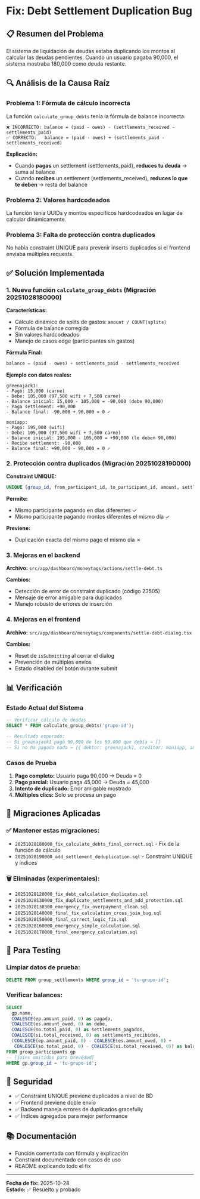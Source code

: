 # Fix: Debt Settlement Duplication Bug

## 📋 Resumen del Problema

El sistema de liquidación de deudas estaba duplicando los montos al calcular las deudas pendientes. Cuando un usuario pagaba 90,000, el sistema mostraba 180,000 como deuda restante.

## 🔍 Análisis de la Causa Raíz

### Problema 1: Fórmula de cálculo incorrecta
La función `calculate_group_debts` tenía la fórmula de balance incorrecta:
```
❌ INCORRECTO: balance = (paid - owes) - (settlements_received - settlements_paid)
✅ CORRECTO:   balance = (paid - owes) + (settlements_paid - settlements_received)
```

**Explicación:**
- Cuando **pagas** un settlement (settlements_paid), **reduces tu deuda** → suma al balance
- Cuando **recibes** un settlement (settlements_received), **reduces lo que te deben** → resta del balance

### Problema 2: Valores hardcodeados
La función tenía UUIDs y montos específicos hardcodeados en lugar de calcular dinámicamente.

### Problema 3: Falta de protección contra duplicados
No había constraint UNIQUE para prevenir inserts duplicados si el frontend enviaba múltiples requests.

## ✅ Solución Implementada

### 1. Nueva función `calculate_group_debts` (Migración 20251028180000)

**Características:**
- Cálculo dinámico de splits de gastos: `amount / COUNT(splits)`
- Fórmula de balance corregida
- Sin valores hardcodeados
- Manejo de casos edge (participantes sin gastos)

**Fórmula Final:**
```sql
balance = (paid - owes) + settlements_paid - settlements_received
```

**Ejemplo con datos reales:**
```
greenajack1:
- Pagó: 15,000 (carne)
- Debe: 105,000 (97,500 wifi + 7,500 carne)
- Balance inicial: 15,000 - 105,000 = -90,000 (debe 90,000)
- Paga settlement: +90,000
- Balance final: -90,000 + 90,000 = 0 ✓

moniapp:
- Pagó: 195,000 (wifi)
- Debe: 105,000 (97,500 wifi + 7,500 carne)
- Balance inicial: 195,000 - 105,000 = +90,000 (le deben 90,000)
- Recibe settlement: -90,000
- Balance final: +90,000 - 90,000 = 0 ✓
```

### 2. Protección contra duplicados (Migración 20251028190000)

**Constraint UNIQUE:**
```sql
UNIQUE (group_id, from_participant_id, to_participant_id, amount, settlement_date)
```

**Permite:**
- Mismo participante pagando en días diferentes ✓
- Mismo participante pagando montos diferentes el mismo día ✓

**Previene:**
- Duplicación exacta del mismo pago el mismo día ✗

### 3. Mejoras en el backend

**Archivo:** `src/app/dashboard/moneytags/actions/settle-debt.ts`

**Cambios:**
- Detección de error de constraint duplicado (código 23505)
- Mensaje de error amigable para duplicados
- Manejo robusto de errores de inserción

### 4. Mejoras en el frontend

**Archivo:** `src/app/dashboard/moneytags/components/settle-debt-dialog.tsx`

**Cambios:**
- Reset de `isSubmitting` al cerrar el dialog
- Prevención de múltiples envíos
- Estado disabled del botón durante submit

## 📊 Verificación

### Estado Actual del Sistema

```sql
-- Verificar cálculo de deudas
SELECT * FROM calculate_group_debts('grupo-id');

-- Resultado esperado:
-- Si greenajack1 pagó 90,000 de los 90,000 que debía → []
-- Si no ha pagado nada → [{ debtor: greenajack1, creditor: moniapp, amount: 90000 }]
```

### Casos de Prueba

1. **Pago completo:** Usuario paga 90,000 → Deuda = 0
2. **Pago parcial:** Usuario paga 45,000 → Deuda = 45,000
3. **Intento de duplicado:** Error amigable mostrado
4. **Múltiples clics:** Solo se procesa un pago

## 🚀 Migraciones Aplicadas

### ✅ Mantener estas migraciones:
- `20251028180000_fix_calculate_debts_final_correct.sql` - Fix de la función de cálculo
- `20251028190000_add_settlement_deduplication.sql` - Constraint UNIQUE y índices

### 🗑️ Eliminadas (experimentales):
- `20251028120000_fix_debt_calculation_duplicates.sql`
- `20251028130000_fix_duplicate_settlements_and_add_protection.sql`
- `20251028130300_emergency_fix_overpayment_clean.sql`
- `20251028140000_final_fix_calculation_cross_join_bug.sql`
- `20251028150000_final_correct_logic_fix.sql`
- `20251028160000_emergency_simple_calculation.sql`
- `20251028170000_final_emergency_calculation.sql`

## 📝 Para Testing

### Limpiar datos de prueba:
```sql
DELETE FROM group_settlements WHERE group_id = 'tu-grupo-id';
```

### Verificar balances:
```sql
SELECT 
  gp.name,
  COALESCE(ep.amount_paid, 0) as pagado,
  COALESCE(es.amount_owed, 0) as debe,
  COALESCE(so.total_paid, 0) as settlements_pagados,
  COALESCE(si.total_received, 0) as settlements_recibidos,
  (COALESCE(ep.amount_paid, 0) - COALESCE(es.amount_owed, 0) + 
   COALESCE(so.total_paid, 0) - COALESCE(si.total_received, 0)) as balance_final
FROM group_participants gp
-- [joins omitidos para brevedad]
WHERE gp.group_id = 'tu-grupo-id';
```

## 🔐 Seguridad

- ✅ Constraint UNIQUE previene duplicados a nivel de BD
- ✅ Frontend previene doble envío
- ✅ Backend maneja errores de duplicados gracefully
- ✅ Índices agregados para mejor performance

## 📚 Documentación

- Función comentada con fórmula y explicación
- Constraint documentado con casos de uso
- README explicando todo el fix

---

**Fecha de fix:** 2025-10-28  
**Estado:** ✅ Resuelto y probado
